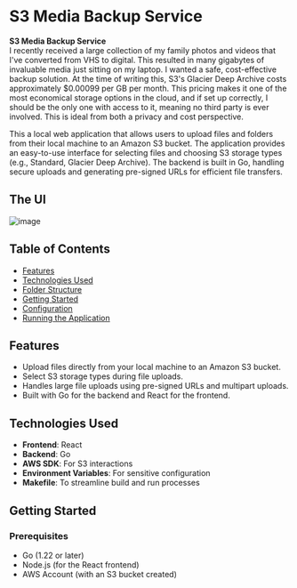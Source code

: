 # S3 Media Backup Service

**S3 Media Backup Service**  
I recently received a large collection of my family photos and videos that I've converted from VHS to digital. This resulted in many gigabytes of invaluable media just sitting on my laptop. I wanted a safe, cost-effective backup solution. At the time of writing this, S3's Glacier Deep Archive costs approximately $0.00099 per GB per month. This pricing makes it one of the most economical storage options in the cloud, and if set up correctly, I should be the only one with access to it, meaning no third party is ever involved. This is ideal from both a privacy and cost perspective.

This a local web application that allows users to upload files and folders from their local machine to an Amazon S3 bucket. The application provides an easy-to-use interface for selecting files and choosing S3 storage types (e.g., Standard, Glacier Deep Archive). The backend is built in Go, handling secure uploads and generating pre-signed URLs for efficient file transfers.

## The UI

![image](https://github.com/user-attachments/assets/de910daa-79fc-483b-a34b-f3cf48532d98)

## Table of Contents

- [Features](#features)
- [Technologies Used](#technologies-used)
- [Folder Structure](#folder-structure)
- [Getting Started](#getting-started)
- [Configuration](#configuration)
- [Running the Application](#running-the-application)

## Features

- Upload files directly from your local machine to an Amazon S3 bucket.
- Select S3 storage types during file uploads.
- Handles large file uploads using pre-signed URLs and multipart uploads.
- Built with Go for the backend and React for the frontend.

## Technologies Used

- **Frontend**: React
- **Backend**: Go
- **AWS SDK**: For S3 interactions
- **Environment Variables**: For sensitive configuration
- **Makefile**: To streamline build and run processes

## Getting Started

### Prerequisites

- Go (1.22 or later)
- Node.js (for the React frontend)
- AWS Account (with an S3 bucket created)
